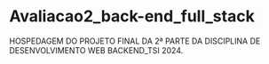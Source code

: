 # Avaliacao2_back-end_full_stack
HOSPEDAGEM DO PROJETO FINAL DA 2ª PARTE DA DISCIPLINA DE DESENVOLVIMENTO WEB BACKEND_TSI 2024.
